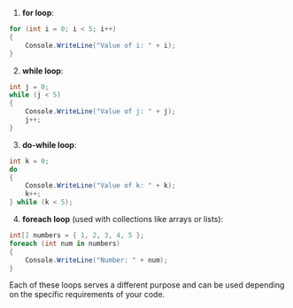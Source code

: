 
1. **for loop**:
```csharp
for (int i = 0; i < 5; i++)
{
    Console.WriteLine("Value of i: " + i);
}
```

2. **while loop**:
```csharp
int j = 0;
while (j < 5)
{
    Console.WriteLine("Value of j: " + j);
    j++;
}
```

3. **do-while loop**:
```csharp
int k = 0;
do
{
    Console.WriteLine("Value of k: " + k);
    k++;
} while (k < 5);
```

4. **foreach loop** (used with collections like arrays or lists):
```csharp
int[] numbers = { 1, 2, 3, 4, 5 };
foreach (int num in numbers)
{
    Console.WriteLine("Number: " + num);
}
```

Each of these loops serves a different purpose and can be used depending on the specific requirements of your code.
